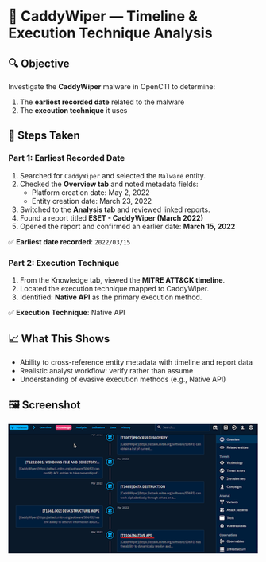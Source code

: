 # 🧹 CaddyWiper — Timeline & Execution Technique Analysis

## 🔍 Objective
Investigate the **CaddyWiper** malware in OpenCTI to determine:
1. The **earliest recorded date** related to the malware
2. The **execution technique** it uses

## 🧪 Steps Taken
### Part 1: Earliest Recorded Date
1. Searched for `CaddyWiper` and selected the `Malware` entity.
2. Checked the **Overview tab** and noted metadata fields:
   - Platform creation date: May 2, 2022
   - Entity creation date: March 23, 2022
3. Switched to the **Analysis tab** and reviewed linked reports.
4. Found a report titled **ESET - CaddyWiper (March 2022)**
5. Opened the report and confirmed an earlier date: **March 15, 2022**

✅ **Earliest date recorded**: `2022/03/15`

### Part 2: Execution Technique
1. From the Knowledge tab, viewed the **MITRE ATT&CK timeline**.
2. Located the execution technique mapped to CaddyWiper.
3. Identified: **Native API** as the primary execution method.

✅ **Execution Technique**: Native API

## 📈 What This Shows
- Ability to cross-reference entity metadata with timeline and report data
- Realistic analyst workflow: verify rather than assume
- Understanding of evasive execution methods (e.g., Native API)

## 🖼️ Screenshot
![CaddyWiper Timeline](./screenshots/caddywiper_timeline.png)
